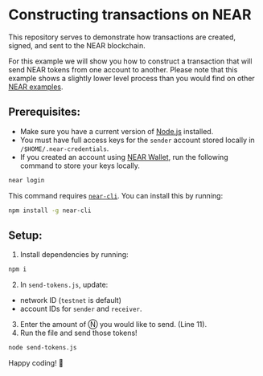 Constructing transactions on NEAR
===

This repository serves to demonstrate how transactions are created, signed, and sent to the NEAR blockchain. 

For this example we will show you how to construct a transaction that will send NEAR tokens from one account to another. Please note that this example shows a slightly lower level process than you would find on other [NEAR examples](https://near.dev).

## Prerequisites:

- Make sure you have a current version of [Node.js](https://nodejs.org/) installed.
- You must have full access keys for the `sender` account stored locally in `/$HOME/.near-credentials`.
- If you created an account using [NEAR Wallet](https://wallet.testnet.near.org/), run the following command to store your keys locally.
```bash
near login
```

This command requires [`near-cli`](https://docs.near.org/docs/development/near-cli). You can install this by running:
```bash
npm install -g near-cli
```

## Setup:

1) Install dependencies by running:
```bash
npm i
```
2) In `send-tokens.js`, update:
  - network ID (`testnet` is default)
  - account IDs for `sender` and `receiver`.
3) Enter the amount of Ⓝ you would like to send. (Line 11).
4) Run the file and send those tokens!
```bash
node send-tokens.js
```
Happy coding! 🚀 
